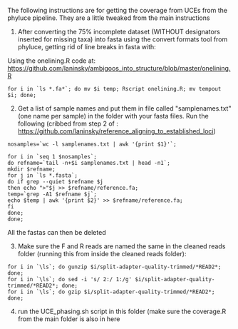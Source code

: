 The following instructions are for getting the coverage from UCEs from the phyluce pipeline. They are a little tweaked from the main instructions

1) After converting the 75% incomplete dataset (WITHOUT designators inserted for missing taxa) into fasta using the convert formats tool from phyluce, getting rid of line breaks in fasta with:

Using the onelining.R code at: https://github.com/laninsky/ambigoos_into_structure/blob/master/onelining.R
```
for i in `ls *.fa*`; do mv $i temp; Rscript onelining.R; mv tempout $i; done;
```
2) Get a list of sample names and put them in file called "samplenames.txt" (one name per sample) in the folder with your fasta files. Run the following (cribbed from step 2 of : https://github.com/laninsky/reference_aligning_to_established_loci)
```
nosamples=`wc -l samplenames.txt | awk '{print $1}'`;

for i in `seq 1 $nosamples`;
do refname=`tail -n+$i samplenames.txt | head -n1`;
mkdir $refname;
for j in `ls *.fasta`;
do if grep --quiet $refname $j
then echo ">"$j >> $refname/reference.fa;
temp=`grep -A1 $refname $j`;
echo $temp | awk '{print $2}' >> $refname/reference.fa;
fi
done;
done;
```
All the fastas can then be deleted

3) Make sure the F and R reads are named the same in the cleaned reads folder (running this from inside the cleaned reads folder):
```
for i in `\ls`; do gunzip $i/split-adapter-quality-trimmed/*READ2*; done;
for i in `\ls`; do sed -i 's/ 2:/ 1:/g' $i/split-adapter-quality-trimmed/*READ2*; done;
for i in `\ls`; do gzip $i/split-adapter-quality-trimmed/*READ2*; done;
```

4) run the UCE_phasing.sh script in this folder (make sure the coverage.R from the main folder is also in here
